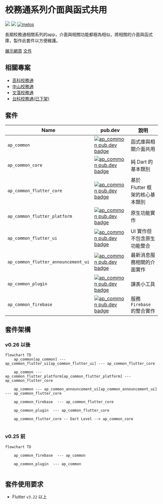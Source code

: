 # 校務通系列介面與函式共用

[![](https://img.shields.io/badge/Flutter-v3.24-blue)](https://github.com/flutter/flutter)
[![](https://img.shields.io/pub/v/ap_common.svg?style=flat-square)](https://pub.dev/packages/ap_common/)
[![melos](https://img.shields.io/badge/maintained%20with-melos-f700ff.svg?style=flat-square)](https://github.com/invertase/melos)

長期校務通相關系列的app，介面與相關功能都極為相似，將相關的介面與函式庫，製作此套件以方便維護。

[展示網頁](https://abc873693.github.io/ap_common/#/)
[文件](https://ap-common.web.app/)

## 相關專案

- [高科校務通](https://github.com/NKUST-ITC/NKUST-AP-Flutter)
- [中山校務通](https://github.com/abc873693/NSYSU-AP)
- [文藻校務通](https://github.com/abc873693/WTUC-AP)
- [台科校務通(已下架)](https://github.com/abc873693/NTUST-AP)

## 套件

| Name                                | pub.dev                                                                                                                                                           | 說明                   |
|-------------------------------------|-------------------------------------------------------------------------------------------------------------------------------------------------------------------|----------------------|
| `ap_common`                         | [![ap_common pub.dev badge](https://img.shields.io/pub/v/ap_common.svg?style=flat-square)](https://pub.dev/packages/ap_common/)                                   | 函式庫與相關介面共用           |
| `ap_common_core`                    | [![ap_common pub.dev badge](https://img.shields.io/pub/v/ap_common.svg?style=flat-square)](https://pub.dev/packages/ap_common_core/)                              | 純 Dart 的基本類別         |
| `ap_common_flutter_core`            | [![ap_common pub.dev badge](https://img.shields.io/pub/v/ap_common_flutter_core.svg?style=flat-square)](https://pub.dev/packages/ap_common_flutter_core/)         | 基於 Flutter 框架的核心基本類別 |
| `ap_common_flutter_platform`        | [![ap_common pub.dev badge](https://img.shields.io/pub/v/ap_common_flutter_platform.svg?style=flat-square)](https://pub.dev/packages/ap_common_flutter_platform/) | 原生功能實作               |
| `ap_common_flutter_ui`              | [![ap_common pub.dev badge](https://img.shields.io/pub/v/ap_common_flutter_ui.svg?style=flat-square)](https://pub.dev/packages/ap_common_flutter_ui/)             | UI 實作但不包含原生功能整合      |
| `ap_common_flutter_announcement_ui` | [![ap_common pub.dev badge](https://img.shields.io/pub/v/ap_common_announcement_ui.svg?style=flat-square)](https://pub.dev/packages/ap_common_announcement_ui/)   | 最新消息服務相關的介面實作        |
| `ap_common_plugin`                  | [![ap_common pub.dev badge](https://img.shields.io/pub/v/ap_common_plugin.svg?style=flat-square)](https://pub.dev/packages/ap_common_plugin/)                     | 課表小工具                |
| `ap_common_firebase`                | [![ap_common pub.dev badge](https://img.shields.io/pub/v/ap_common_firebase.svg?style=flat-square)](https://pub.dev/packages/ap_common_firebase/)                 | 服務 `Firebase` 的整合實作  |

## 套件架構

### v0.26 以後

```mermaid
flowchart TD
    ap_common[ap_common] --- ap_common_flutter_ui[ap_common_flutter_ui] --- ap_common_flutter_core

    ap_common --- ap_common_flutter_platform[ap_common_flutter_platform] --- ap_common_flutter_core

    ap_common --- ap_common_announcement_ui[ap_common_announcement_ui]  --- ap_common_flutter_core

    ap_common_firebase  --- ap_common_flutter_core

    ap_common_plugin  --- ap_common_flutter_core

    ap_common_flutter_core -- Dart Level --> ap_common_core
  
```

### v0.25 前

```mermaid
flowchart TD

    ap_common_firebase  --- ap_common

    ap_common_plugin  --- ap_common
  
```

## 套件使用要求

- Flutter `v3.22` 以上

